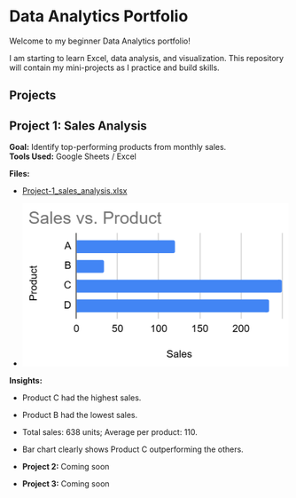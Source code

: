 # Data Analytics Portfolio

Welcome to my beginner Data Analytics portfolio! 

I am starting to learn Excel, data analysis, and visualization. This repository will contain my mini-projects as I practice and build skills.

## Projects


## Project 1: Sales Analysis

**Goal:** Identify top-performing products from monthly sales.  
**Tools Used:** Google Sheets / Excel  

**Files:**  
- [Project-1_sales_analysis.xlsx](Project-1_sales_analysis/Project-1_sales_analysis.xlsx)

- ![Bar Chart](Project-1_sales_analysis/Project-1_chart.png)



**Insights:**  
- Product C had the highest sales.  
- Product B had the lowest sales.  
- Total sales: 638 units; Average per product: 110.  
- Bar chart clearly shows Product C outperforming the others.

  
- **Project 2:** Coming soon
- **Project 3:** Coming soon
